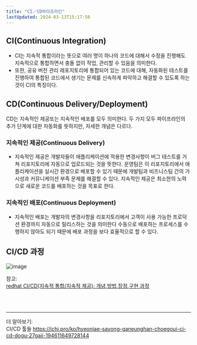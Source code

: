 ```yaml
---
title: "CI／CD파이프라인"
lastUpdated: 2024-03-13T15:17:56
---
```


## CI(Continuous Integration)
- CI는 지속적 통합이라는 뜻으로 여러 명이 하나의 코드에 대해서 수정을 진행해도 지속적으로 통합하면서 충돌 없이 작업, 관리할 수 있음을 의미한다. 
- 또한, 공유 버전 관리 레포지토리에 통합되어 있는 코드에 대해, 자동화된 테스트를 진행하여 통합된 코드에서 생기는 문제를 신속하게 파악하고 해결할 수 있도록 하는 것이 CI의 특징이다.

## CD(Continuous Delivery/Deployment)
<p>CD는 지속적인 제공또는 지속적인 배포를 모두 의미한다. 두 가지 모두 파이프라인의 추가 단계에 대한 자동화를 뜻하지만, 자세한 개념은 다르다.</P>

### 지속적인 제공(Continuous Delivery)
- 지속적인 제공은 개발자들이 애플리케이션에 적용한 변경사항이 버그 테스트를 거쳐 리포지토리에 자동으로 업로드되는 것을 뜻한다. 운영팀은 이 리포지토리에서 애플리케이션을 실시간 환경으로 배포할 수 있기 때문에 개발팀과 비즈니스팀 간의 가시성과 커뮤니케이션 부족 문제를 해결할 수 있다. 지속적인 제공은 최소한의 노력으로 새로운 코드를 배포하는 것을 목표로 한다.  

### 지속적인 배포(Continuous Deployment)
- 지속적인 배포는 개발자의 변경사항을 리포지토리에서 고객이 사용 가능한 프로덕션 환경까지 자동으로 릴리스하는 것을 의미한다 수동으로 배포하는 프로세스를 수행하지 않아도 되기 때문에 배포 과정을 보다 효율적으로 할 수 있다. 

## CI/CD 과정

![image](https://github.com/rlaisqls/TIL/assets/81006587/fe3bdd7a-9dff-42ae-a980-4383300b8fd4)

참고:<br>
<a href="https://www.redhat.com/ko/topics/devops/what-is-ci-cd">redhat CI/CD(지속적 통합/지속적 제공): 개념,방법,장점,구현 과정</a>

<br>
<br>

---

더 알아보기:<br>
CI/CD 툴들 https://ichi.pro/ko/hyeonjae-sayong-ganeunghan-choegoui-ci-cd-dogu-27gaji-194611649728144